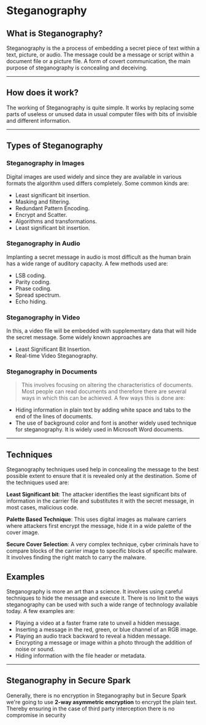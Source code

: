 # Steganography

## What is Steganography?

Steganography is the a process of embedding a secret piece of text within a text, picture, or audio. The message could be a message or script within a document file or a picture file. A form of covert communication, the main purpose of steganography is concealing and deceiving.

___

## How does it work?

The working of Steganography is quite simple. It works by replacing some parts of useless or unused data in usual computer files with bits of invisible and different information.

___

## Types of Steganography

### Steganography in Images

Digital images are used widely and since they are available in various formats the algorithm used differs completely. Some common kinds are:

- Least significant bit insertion.
- Masking and filtering.
- Redundant Pattern Encoding.
- Encrypt and Scatter.
- Algorithms and transformations.
- Least significant bit insertion.

### Steganography in Audio

Implanting a secret message in audio is most difficult as the human brain has a wide range of auditory capacity. A few methods used are:

- LSB coding.
- Parity coding.
- Phase coding.
- Spread spectrum.
- Echo hiding.

### Steganography in Video

In this, a video file will be embedded with supplementary data that will hide the secret message. Some widely known approaches are

- Least Significant Bit Insertion.
- Real-time Video Steganography.

### Steganography in Documents

>This involves focusing on altering the characteristics of documents. Most people can read documents and therefore there are several ways in which this can be achieved. A few ways this is done are:

- Hiding information in plain text by adding white space and tabs to the end of the lines of documents.
- The use of background color and font is another widely used technique for steganography. It is widely used in Microsoft Word documents.

___

## Techniques

Steganography techniques used help in concealing the message to the best possible extent to ensure that it is revealed only at the destination. Some of the techniques used are:

**Least Significant bit**: The attacker identifies the least significant bits of information in the carrier file and substitutes it with the secret message, in most cases, malicious code.

**Palette Based Technique**: This uses digital images as malware carriers where attackers first encrypt the message, hide it in a wide palette of the cover image.

**Secure Cover Selection**: A very complex technique, cyber criminals have to compare blocks of the carrier image to specific blocks of specific malware. It involves finding the right match to carry the malware.

## Examples

Steganography is more an art than a science. It involves using careful techniques to hide the message and execute it. There is no limit to the ways steganography can be used with such a wide range of technology available today. A few examples are:

- Playing a video at a faster frame rate to unveil a hidden message.
- Inserting a message in the red, green, or blue channel of an RGB image.
- Playing an audio track backward to reveal a hidden message.
- Encrypting a message or image within a photo through the addition of noise or sound.
- Hiding information with the file header or metadata.

____

## Steganography in Secure Spark

Generally, there is no encryption in Steganography but in Secure Spark we're going to use **2-way asymmetric encryption** to encrypt the plain text. Thereby ensuring in the case of third party interception there is no compromise in security
